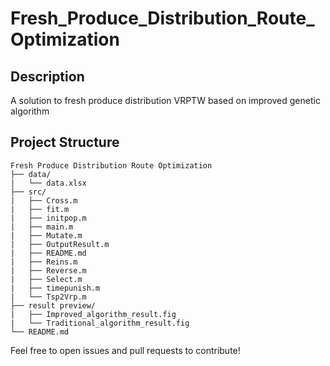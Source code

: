 # Fresh_Produce_Distribution_Route_Optimization

## Description
A solution to fresh produce distribution VRPTW based on improved genetic algorithm

## Project Structure
```
Fresh Produce Distribution Route Optimization
├── data/
|   └── data.xlsx
├── src/
|   ├── Cross.m
|   ├── fit.m
|   ├── initpop.m
|   ├── main.m
|   ├── Mutate.m
|   ├── OutputResult.m
|   ├── README.md
|   ├── Reins.m
|   ├── Reverse.m
|   ├── Select.m
|   ├── timepunish.m
|   └── Tsp2Vrp.m
├── result preview/
|   ├── Improved_algorithm_result.fig 
|   └── Traditional_algorithm_result.fig
└── README.md
```

Feel free to open issues and pull requests to contribute!